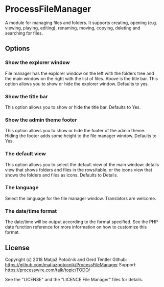 # ProcessFileManager

A module for managing files and folders. It supports creating, opening (e.g. viewing, playing, editing), renaming, moving, copying, deleting and searching for files.

## Options

### Show the explorer window
File manager has the explorer window on the left with the folders tree and the main window on the right with the list of files. Above is the title bar. This option allows you to show or hide the explorer window. Defaults to yes.

### Show the title bar
This option allows you to show or hide the title bar. Defaults to Yes.

### Show the admin theme footer
This option allows you to show or hide the footer of the admin theme. Hiding the footer adds some height to the file manager window. Defaults to Yes.

### The default view
This option allows you to select the default view of the main window: details view that shows folders and files in the rows/table, or the icons view that shows the folders and files as icons. Defaults to Details.

### The language
Select the language for the file manager window. Translators are welcome.

### The date/time format
The date/time will be output according to the format specified. See the PHP date function reference for more information on how to customize this format.


## License
Copyright (c) 2018 Matja&#382; Poto&#269;nik and Gerd Tentler 
Github: https://github.com/matjazpotocnik/ProcessFileManager 
Support: https://processwire.com/talk/topic/TODO/

See the "LICENSE" and the "LICENCE File Manager" files for details.